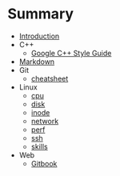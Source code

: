 # Summary

* [Introduction](README.md)
* C++
  * [Google C++ Style Guide](https://google.github.io/styleguide/cppguide.html)
* [Markdown](http://xszhao.science/blog/markdown-syntax/)
* Git
  * [cheatsheet](https://education.github.com/git-cheat-sheet-education.pdf)
* Linux
  * [cpu](content/linux/cpu.md)
  * [disk](content/linux/disk.md)
  * [inode](content/linux/inode.md)
  * [network](content/linux/network.md)
  * [perf](content/linux/perf.md)
  * [ssh](content/linux/ssh.md)
  * [skills](content/linux/skills.md)
* Web
  * [Gitbook](content/web/gitbook.md)
